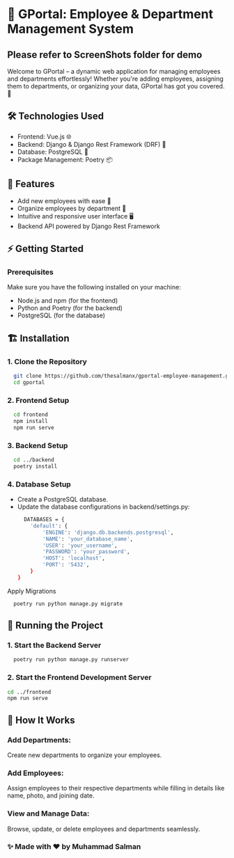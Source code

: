 # 🌟 GPortal: Employee & Department Management System

## Please refer to ScreenShots folder for demo

Welcome to GPortal – a dynamic web application for managing employees and departments effortlessly! Whether you're adding employees, assigning them to departments, or organizing your data, GPortal has got you covered. 🚀

## 🛠️ Technologies Used
- Frontend: Vue.js 🌐
- Backend: Django & Django Rest Framework (DRF) 🐍
- Database: PostgreSQL 🐘
- Package Management: Poetry 📦

## 🚀 Features
- Add new employees with ease 👤
- Organize employees by department 📂
- Intuitive and responsive user interface 🖥️
- Backend API powered by Django Rest Framework

 ## ⚡ Getting Started
 ### Prerequisites
 Make sure you have the following installed on your machine:
  - Node.js and npm (for the frontend)
  - Python and Poetry (for the backend)
  - PostgreSQL (for the database)

 ## 🏗️ Installation
 ### 1. Clone the Repository
```bash
  git clone https://github.com/thesalmanx/gportal-employee-management.git  
  cd gportal  
```

### 2. Frontend Setup
```bash
  cd frontend  
  npm install  
  npm run serve  
```

### 3. Backend Setup
```bash
  cd ../backend  
  poetry install  
```

### 4. Database Setup
- Create a PostgreSQL database.
- Update the database configurations in backend/settings.py:
  ```bash
    DATABASES = {
      'default': {
          'ENGINE': 'django.db.backends.postgresql',
          'NAME': 'your_database_name',
          'USER': 'your_username',
          'PASSWORD': 'your_password',
          'HOST': 'localhost',
          'PORT': '5432',
      }
  }

Apply Migrations
```bash
  poetry run python manage.py migrate  
```

## 🎉 Running the Project
### 1. Start the Backend Server
```bash
  poetry run python manage.py runserver  
```
### 2. Start the Frontend Development Server
```bash
cd ../frontend  
npm run serve  
```

## 🌟 How It Works
### Add Departments:
Create new departments to organize your employees.

### Add Employees:
Assign employees to their respective departments while filling in details like name, photo, and joining date.

### View and Manage Data:
Browse, update, or delete employees and departments seamlessly.

### ✨ Made with ❤️ by Muhammad Salman








